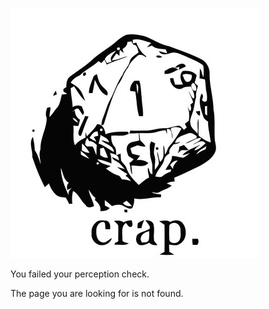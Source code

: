 ![Natural 1. Crap.](natural1.jpg)

You failed your perception check.

The page you are looking for is not found.
